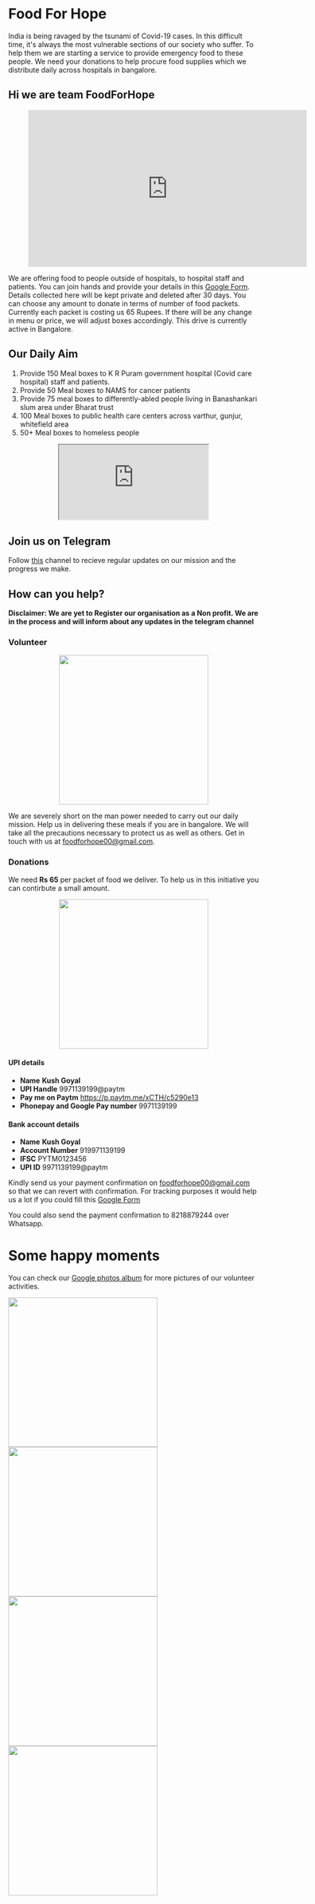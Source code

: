 # Food For Hope
India is being ravaged by the tsunami of Covid-19 cases. In this difficult time, it's always the most vulnerable sections of our society who suffer. To help them we are starting a service to provide emergency food to these people. We need your donations to help procure food supplies which we distribute daily across hospitals in bangalore.
## Hi we are team FoodForHope

<!-- blank line -->
<figure class="video_container" align="center">
  <iframe width="560" height="315" src="https://www.youtube.com/embed/_-6dE9r-ziw" title="YouTube video player" frameborder="0" allow="accelerometer; autoplay; clipboard-write; encrypted-media; gyroscope; picture-in-picture" allowfullscreen></iframe>
</figure>
<!-- blank line -->

We are offering food to people outside of hospitals, to hospital staff and patients. You can join hands and provide your details in this [Google Form](https://forms.gle/MrSGPGru2aURSCbA8). Details collected here will be kept private and deleted after 30 days. You can choose any amount to donate in terms of  number of food packets. Currently each packet is costing us 65 Rupees. If there will be any change in menu or price, we will adjust boxes accordingly. This drive is currently active in Bangalore.
## Our Daily Aim 
1. Provide 150 Meal boxes to K R Puram government hospital (Covid care hospital) staff and patients. 
2. Provide 50 Meal boxes to NAMS for cancer patients
3. Provide 75 meal boxes to differently-abled people living in Banashankari slum area under Bharat trust
4. 100 Meal boxes to public health care centers across varthur, gunjur, whitefield area
5. 50+ Meal boxes to homeless people 

<p align="center">
  <iframe src="https://docs.google.com/spreadsheets/d/e/2PACX-1vTCpzmuU7A5e7-fnUMeO1Vrck5e5-1p-yWXHaljiovSWrKfBvqxLJ4ouYTgnbV65kOw24N79baYqWIN/pubhtml?gid=420595909&amp;single=false&amp;widget=true&amp;headers=false"></iframe>
</p>

## Join us on Telegram
Follow [this](https://t.me/FoodForHope) channel to recieve regular updates on our mission and the progress we make. 

## How can you help?

**Disclaimer: We are yet to Register our organisation as a Non profit. We are in the process and will inform about any updates in the telegram channel**

### Volunteer
<p align="center">
  <img src="https://user-images.githubusercontent.com/8949375/118404818-307e5c00-b692-11eb-9f43-8f25c2b80d2f.jpeg" width="300" />
</p>

We are severely short on the man power needed to carry out our daily mission. Help us in delivering these meals if you are in bangalore. We will take all the precautions necessary to protect us as well as others. Get in touch with us at foodforhope00@gmail.com.
### Donations
We need **Rs 65** per packet of food we deliver. To help us in this initiative you can contirbute a small amount. 

<p align="center">
  <img src="https://user-images.githubusercontent.com/8949375/118404840-49870d00-b692-11eb-994b-4cca7e3e74fd.jpeg" width="300" />
</p>



#### UPI details
- **Name**  **Kush Goyal**
- **UPI Handle**  9971139199@paytm
- **Pay me on Paytm**  https://p.paytm.me/xCTH/c5290e13
- **Phonepay and Google Pay number**  9971139199 


<!--#### Whatsapp
You can pay on the following account
<p float="left">
  <img src="https://user-images.githubusercontent.com/5796258/116341438-8df35b80-a7fe-11eb-8fbd-002fa4cfd23b.jpeg" width="500" />
</p> -->

#### Bank account details
- **Name**  **Kush Goyal**
- **Account Number**  919971139199
- **IFSC** PYTM0123456
- **UPI ID**  9971139199@paytm


Kindly send us your payment confirmation on foodforhope00@gmail.com so that we can revert with confirmation. For tracking purposes it would help us a lot if you could fill this [Google Form](https://forms.gle/MrSGPGru2aURSCbA8)

You could also send the payment confirmation to 8218879244 over Whatsapp.

# Some happy moments
You can check our [Google photos album](https://photos.app.goo.gl/PUdDLUDadChEh1Hf9) for more pictures of our volunteer activities.


<p float="left">
  <img src="https://user-images.githubusercontent.com/5796258/116056156-1658eb80-a69b-11eb-8032-8abcfeb9c9cc.jpeg" width="300" />
  <img src="https://user-images.githubusercontent.com/5796258/116056069-ff19fe00-a69a-11eb-86b2-0c16ae8b4f79.jpeg" width="300" /> 
  <img src="https://user-images.githubusercontent.com/5796258/116056789-cd556700-a69b-11eb-89ba-038f017526a3.jpeg" width="300" />
  <img src="https://user-images.githubusercontent.com/5796258/116060212-4b673d00-a69f-11eb-9347-8341461ef971.jpeg" width="300" />
  
</p>


